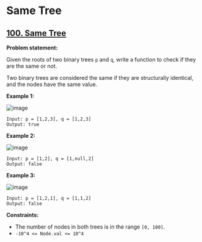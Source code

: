 # Same Tree

## [100. Same Tree](https://leetcode.com/problems/same-tree/)

**Problem statement:**

Given the roots of two binary trees `p` and `q`, write a function to check if they are the same or not.

Two binary trees are considered the same if they are structurally identical, and the nodes have the same value.
 
**Example 1:**

![image](https://user-images.githubusercontent.com/20440403/182757367-5b654ae7-0c82-4f25-a9da-501c6022aa4f.png)

```
Input: p = [1,2,3], q = [1,2,3]
Output: true
```

**Example 2:**

![image](https://user-images.githubusercontent.com/20440403/182757395-ecfb1a97-d838-4b80-ac2c-d0701d44b86f.png)

```
Input: p = [1,2], q = [1,null,2]
Output: false
```

**Example 3:**

![image](https://user-images.githubusercontent.com/20440403/182757436-62ad16b8-cdae-4b81-8c2e-56efc99a4873.png)

```
Input: p = [1,2,1], q = [1,1,2]
Output: false
```

**Constraints:**

* The number of nodes in both trees is in the range `[0, 100]`.
* `-10^4 <= Node.val <= 10^4`
